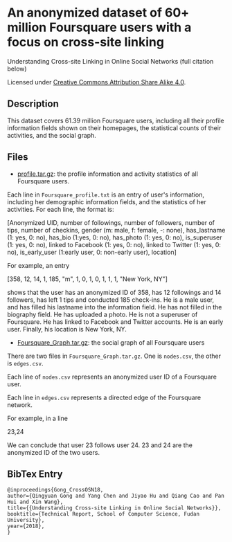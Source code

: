 # An anonymized dataset of 60+ million Foursquare users with a focus on cross-site linking

Understanding Cross-site Linking in Online Social Networks (full citation below)

Licensed under [Creative Commons Attribution Share Alike 4.0](http://choosealicense.com/licenses/cc-by-sa-4.0/).

## Description
This dataset covers 61.39 million Foursquare users, including all their profile information fields shown on their homepages, the statistical counts of their activities, and the social graph.

## Files
 
* [profile.tar.gz](https://drive.google.com/open?id=1blb5SLM9kL8U_YfDZsBDW-FwZrYfelRl): the profile information and activity statistics of all Foursquare users.

Each line in ``Foursquare_profile.txt`` is an entry of user's information, including her demographic information fields, and the statistics of her activities. For each line, the format is:

[Anonymized UID,  number of followings,  number of followers,  number of tips,  number of checkins, gender  (m: male, f: female,  -: none), has_lastname (1: yes, 0: no), has_bio (1:yes, 0: no), has_photo (1: yes, 0: no), is_superuser  (1: yes, 0: no), linked to Facebook  (1: yes, 0: no), linked to Twitter (1: yes, 0: no), is_early_user (1:early user, 0: non-early user), location]

For example, an entry

[358, 12, 14, 1, 185, "m", 1, 0, 1, 0, 1, 1, 1, "New York, NY"]

shows that the user has an anonymized ID of 358, has 12 followings and 14 followers, has left 1 tips and conducted 185 check-ins. He is a male user, and has filled his lastname into the information field. He has not filled in the biography field. He has uploaded a photo. He is not a superuser of Foursquare. He has linked to Facebook and Twitter accounts. He is an early user. Finally, his location is New York, NY.


* [Foursquare_Graph.tar.gz](https://www.dropbox.com/s/xusf3knnqkqs9zk/Foursquare_Graph.tar.gz?dl=0): the social graph of all Foursquare users 

There are two files in ``Foursquare_Graph.tar.gz``. One is ``nodes.csv``, the other is ``edges.csv``.

Each line of ``nodes.csv`` represents an anonymized user ID of a Foursquare user.

Each line in ``edges.csv`` represents a directed edge of the Foursquare network.

For example, in a line 

23,24 

We can conclude that user 23 follows user 24. 23 and 24 are the anonymized ID of the two users.

## BibTex Entry
```
@inproceedings{Gong_CrossOSN18,
author={Qingyuan Gong and Yang Chen and Jiyao Hu and Qiang Cao and Pan Hui and Xin Wang},
title={{Understanding Cross-site Linking in Online Social Networks}},
booktitle={Technical Report, School of Computer Science, Fudan University},
year={2018},
}

```
